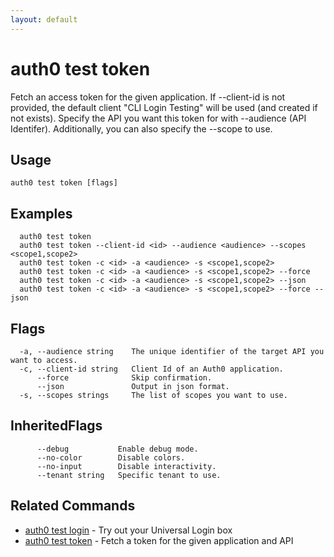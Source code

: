 ```yaml
---
layout: default
---
```

# auth0 test token

Fetch an access token for the given application.
If --client-id is not provided, the default client "CLI Login Testing" will be used (and created if not exists).
Specify the API you want this token for with --audience (API Identifer). Additionally, you can also specify the --scope to use.

## Usage
```
auth0 test token [flags]
```

## Examples

```
  auth0 test token
  auth0 test token --client-id <id> --audience <audience> --scopes <scope1,scope2>
  auth0 test token -c <id> -a <audience> -s <scope1,scope2>
  auth0 test token -c <id> -a <audience> -s <scope1,scope2> --force
  auth0 test token -c <id> -a <audience> -s <scope1,scope2> --json
  auth0 test token -c <id> -a <audience> -s <scope1,scope2> --force --json
```


## Flags

```
  -a, --audience string    The unique identifier of the target API you want to access.
  -c, --client-id string   Client Id of an Auth0 application.
      --force              Skip confirmation.
      --json               Output in json format.
  -s, --scopes strings     The list of scopes you want to use.
```


## InheritedFlags

```
      --debug           Enable debug mode.
      --no-color        Disable colors.
      --no-input        Disable interactivity.
      --tenant string   Specific tenant to use.
```


## Related Commands

- [auth0 test login](auth0_test_login.md) - Try out your Universal Login box
- [auth0 test token](auth0_test_token.md) - Fetch a token for the given application and API


